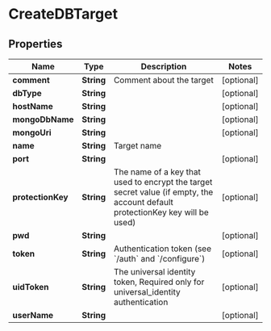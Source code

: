 

# CreateDBTarget

## Properties

Name | Type | Description | Notes
------------ | ------------- | ------------- | -------------
**comment** | **String** | Comment about the target |  [optional]
**dbType** | **String** |  |  [optional]
**hostName** | **String** |  |  [optional]
**mongoDbName** | **String** |  |  [optional]
**mongoUri** | **String** |  |  [optional]
**name** | **String** | Target name | 
**port** | **String** |  |  [optional]
**protectionKey** | **String** | The name of a key that used to encrypt the target secret value (if empty, the account default protectionKey key will be used) |  [optional]
**pwd** | **String** |  |  [optional]
**token** | **String** | Authentication token (see &#x60;/auth&#x60; and &#x60;/configure&#x60;) |  [optional]
**uidToken** | **String** | The universal identity token, Required only for universal_identity authentication |  [optional]
**userName** | **String** |  |  [optional]



